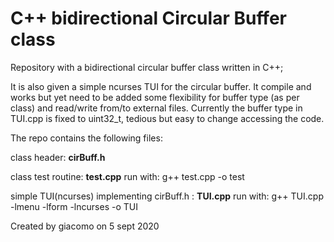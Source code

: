 # C++ bidirectional Circular Buffer class 

Repository with a bidirectional circular buffer class written in C++;

It is also given a simple ncurses TUI for the circular buffer.
It compile and works but yet need to be added some flexibility
for buffer type (as per class) and read/write from/to external files.
Currently the buffer type in TUI.cpp is fixed to uint32_t, 
tedious but easy to change accessing the code. 

The repo contains the following files:
 
class header:
__cirBuff.h__

class test routine:
__test.cpp__
run with: g++ test.cpp -o test

simple TUI(ncurses) implementing cirBuff.h :
__TUI.cpp__
run with: g++ TUI.cpp -lmenu -lform -lncurses -o TUI

Created by giacomo on 5 sept 2020

